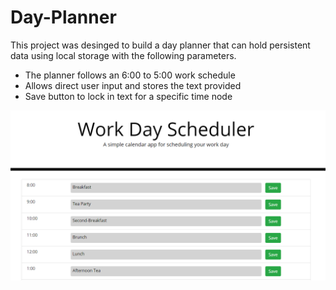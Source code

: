 # Day-Planner

This project was desinged to build a day planner that can hold persistent data using local storage with the following parameters.

- The planner follows an 6:00 to 5:00 work schedule
- Allows direct user input and stores the text provided
- Save button to lock in text for a specific time node

![Project Img](Assets/appCapture.PNG)